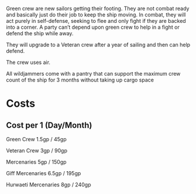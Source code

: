 Green crew are new sailors getting their footing. They are not combat ready and basically just do their job to keep the ship moving. In combat, they will act purely in self-defense, seeking to flee and only fight if they are backed into a corner. A party can’t depend upon green crew to help in a fight or defend the ship while away.

They will upgrade to a Veteran crew after a year of sailing and then can help defend.

The crew uses air.

All wildjammers come with a pantry that can support the maximum crew count of the ship for 3 months without taking up cargo space

# Costs

## Cost per 1 (Day/Month) 

Green Crew 1.5gp / 45gp 

Veteran Crew 3gp / 90gp 

Mercenaries 5gp / 150gp 

Giff Mercenaries 6.5gp / 195gp 

Hurwaeti Mercenaries 8gp / 240gp